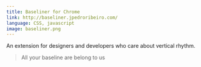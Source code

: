 ```yaml
---
title: Baseliner for Chrome
link: http://baseliner.jpedroribeiro.com/
language: CSS, javascript
image: baseliner.png
---
```


An extension for designers and developers who care about vertical rhythm. 
> All your baseline are belong to us
